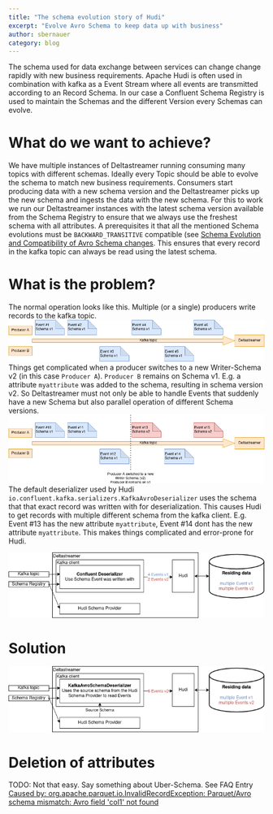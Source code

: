 ```yaml
---
title: "The schema evolution story of Hudi"
excerpt: "Evolve Avro Schema to keep data up with business"
author: sbernauer
category: blog
---
```


The schema used for data exchange between services can change change rapidly with new business requirements.
Apache Hudi is often used in combination with kafka as a Event Stream where all events are transmitted according to an Record Schema. In our case a Confluent Schema Registry is used to maintain the Schemas and the different Version every Schemas can evolve.

# What do we want to achieve?
We have multiple instances of Deltastreamer running consuming many topics with different schemas.
Ideally every Topic should be able to evolve the schema to match new business requirements. Consumers start producing data with a new schema version and the Deltastreamer picks up the new schema and ingests the data with the new schema. For this to work we run our Deltastreamer instances with the latest schema version available from the Schema Registry to ensure that we always use the freshest schema with all attributes.
A prerequisites it that all the mentioned Schema evolutions must be `BACKWARD_TRANSITIVE` compatible (see [Schema Evolution and Compatibility of Avro Schema changes](https://docs.confluent.io/platform/current/schema-registry/avro.html). This ensures that every record in the kafka topic can always be read using the latest schema.


# What is the problem?
The normal operation looks like this. Multiple (or a single) producers write records to the kafka topic.
![Normal operation](normal_operation.png)
Things get complicated when a producer switches to a new Writer-Schema v2 (in this case `Producer A`). `Producer B` remains on Schema v1. E.g. a attribute `myattribute` was added to the schema, resulting in schema version v2.
So Deltastreamer must not only be able to handle Events that suddenly have a new Schema but also parallel operation of different Schema versions.
![Schema evolution](schema_evolution.png)
The default deserializer used by Hudi `io.confluent.kafka.serializers.KafkaAvroDeserializer` uses the schema that that exact record was written with for deserialization. This causes Hudi to get records with multiple different schema from the kafka client. E.g. Event #13 has the new attribute `myattribute`, Event #14 dont has the new attribute `myattribute`. This makes things complicated and error-prone for Hudi.

![Confluent Deserializer](confluent_deserializer.png)

# Solution
![KafkaAvroSchemaDeserializer](KafkaAvroSchemaDeserializer.png)

# Deletion of attributes
TODO: Not that easy. Say something about Uber-Schema. See FAQ Entry [Caused by: org.apache.parquet.io.InvalidRecordException: Parquet/Avro schema mismatch: Avro field 'col1' not found](https://cwiki.apache.org/confluence/display/HUDI/Troubleshooting+Guide#TroubleshootingGuide-1.1Causedby:org.apache.parquet.io.InvalidRecordException:Parquet/Avroschemamismatch:Avrofield'col1'notfound)
